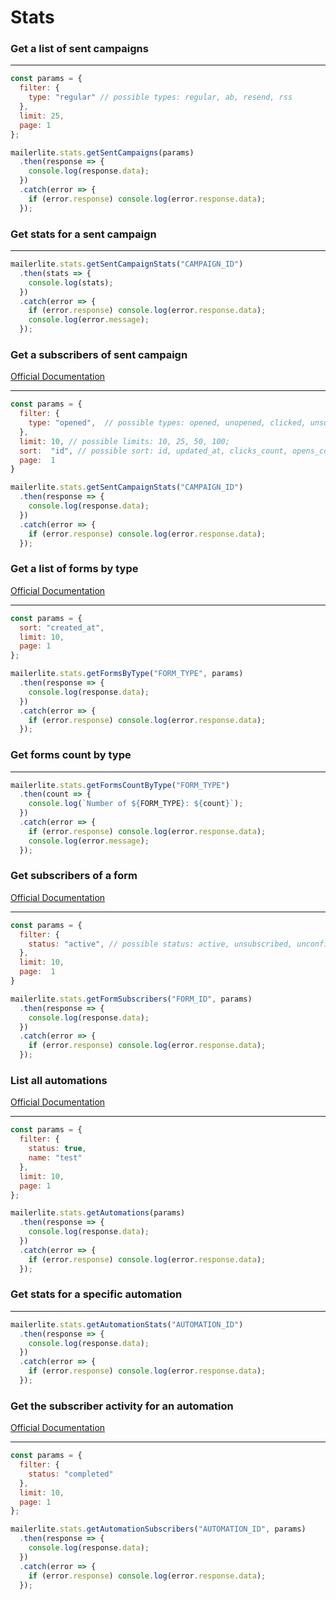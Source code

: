 # Stats


### Get a list of sent campaigns

---
```javascript
const params = {
  filter: {
    type: "regular" // possible types: regular, ab, resend, rss
  },
  limit: 25,
  page: 1
};

mailerlite.stats.getSentCampaigns(params)
  .then(response => {
    console.log(response.data);
  })
  .catch(error => {
    if (error.response) console.log(error.response.data);
  });
```

### Get stats for a sent campaign

---
```javascript
mailerlite.stats.getSentCampaignStats("CAMPAIGN_ID")
  .then(stats => {
    console.log(stats);
  })
  .catch(error => {
    if (error.response) console.log(error.response.data);
    console.log(error.message);
  });
```

###  Get a subscribers of sent campaign
[Official Documentation](https://developers.mailerlite.com/docs/campaigns.html#get-subscribers-activity-of-a-sent-campaign)

---
```javascript
const params = {
  filter: {
    type: "opened",  // possible types: opened, unopened, clicked, unsubscribed, forwarded, hardbounced, softbounced, junk
  },
  limit: 10, // possible limits: 10, 25, 50, 100;
  sort:  "id", // possible sort: id, updated_at, clicks_count, opens_count;
  page:  1
}

mailerlite.stats.getSentCampaignStats("CAMPAIGN_ID")
  .then(response => {
    console.log(response.data);
  })
  .catch(error => {
    if (error.response) console.log(error.response.data);
  });
```

### Get a list of forms by type
[Official Documentation](https://developers.mailerlite.com/docs/forms.html#list-all-forms)

---
```javascript
const params = {
  sort: "created_at",
  limit: 10,
  page: 1
};

mailerlite.stats.getFormsByType("FORM_TYPE", params)
  .then(response => {
    console.log(response.data);
  })
  .catch(error => {
    if (error.response) console.log(error.response.data);
  });
```

### Get forms count by type

---
```javascript
mailerlite.stats.getFormsCountByType("FORM_TYPE")
  .then(count => {
    console.log(`Number of ${FORM_TYPE}: ${count}`);
  })
  .catch(error => {
    if (error.response) console.log(error.response.data);
    console.log(error.message);
  });
```

### Get subscribers of a form
[Official Documentation](https://developers.mailerlite.com/docs/forms.html#get-subscribers-who-signed-up-to-a-specific-form)

---
```javascript
const params = {
  filter: {
    status: "active", // possible status: active, unsubscribed, unconfirmed, bounced, junk
  },
  limit: 10,
  page:  1
}

mailerlite.stats.getFormSubscribers("FORM_ID", params)
  .then(response => {
    console.log(response.data);
  })
  .catch(error => {
    if (error.response) console.log(error.response.data);
  });
```


### List all automations
[Official Documentation](https://developers.mailerlite.com/docs/automations.html#list-all-automations)

---
```javascript
const params = {
  filter: {
    status: true,
    name: "test"
  },
  limit: 10,
  page: 1
};

mailerlite.stats.getAutomations(params)
  .then(response => {
    console.log(response.data);
  })
  .catch(error => {
    if (error.response) console.log(error.response.data);
  });
```

### Get stats for a specific automation

---
```javascript
mailerlite.stats.getAutomationStats("AUTOMATION_ID")
  .then(response => {
    console.log(response.data);
  })
  .catch(error => {
    if (error.response) console.log(error.response.data);
  });
```

### Get the subscriber activity for an automation
[Official Documentation](https://developers.mailerlite.com/docs/automations.html#get-the-subscriber-activity-for-an-automation)

---
```javascript
const params = {
  filter: {
    status: "completed"
  },
  limit: 10,
  page: 1
};

mailerlite.stats.getAutomationSubscribers("AUTOMATION_ID", params)
  .then(response => {
    console.log(response.data);
  })
  .catch(error => {
    if (error.response) console.log(error.response.data);
  });
```
